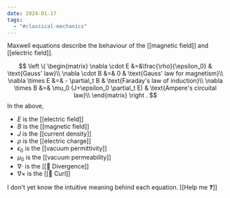 ```yaml
---
date: 2024-01-17
tags:
  - "#classical-mechanics"
---
```

Maxwell equations describe the behaviour of the [[magnetic field]] and [[electric field]].

$$
\left \{
\begin{matrix}
\nabla \cdot E &=&\frac{\rho}{\epsilon_0} & \text{Gauss' law}\\
\nabla \cdot B &=& 0 & \text{Gauss' law for magnetism}\\
\nabla \times E &=& - \partial_t B & \text{Faraday's law of induction}\\
\nabla \times B &=& \mu_0 (J+\epsilon_0 \partial_t E) & \text{Ampere's circuital law}\\
\end{matrix}
\right .
$$
In the above,
- $E$ is the [[electric field]]
- $B$ is the [[magnetic field]]
- $J$ is the [[current density]]
- $\rho$ is the [[electric charge]]
- $\epsilon_0$ is the [[vacuum permittivity]]
- $\mu_0$ is the [[vacuum permeability]]
- $\nabla \cdot$ is the [[📘 Divergence]]
- $\nabla \times$ is the [[📘 Curl]]

I don't yet know the intuitive meaning behind each equation. [[Help me ❓]]
